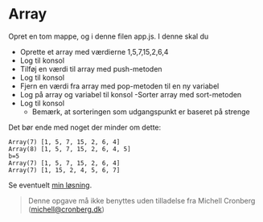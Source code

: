 # Array

Opret en tom mappe, og i denne filen app.js. I denne skal du

- Oprette et array med værdierne 1,5,7,15,2,6,4
- Log til konsol
- Tilføj en værdi til array med push-metoden
- Log til konsol
- Fjern en værdi fra array med pop-metoden til en ny variabel
- Log på array og variabel til konsol
  -Sorter array med sort-metoden
- Log til konsol
  - Bemærk, at sorteringen som udgangspunkt er baseret på strenge

Det bør ende med noget der minder om dette:

```
Array(7) [1, 5, 7, 15, 2, 6, 4]
Array(8) [1, 5, 7, 15, 2, 6, 4, 5]
b=5
Array(7) [1, 5, 7, 15, 2, 6, 4]
Array(7) [1, 15, 2, 4, 5, 6, 7]
```

Se eventuelt [min løsning](../app.js).

> Denne opgave må ikke benyttes uden tilladelse fra Michell Cronberg (michell@cronberg.dk)
